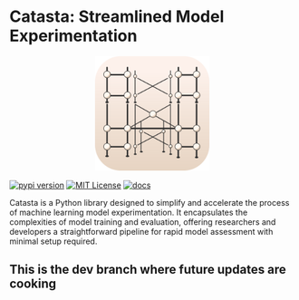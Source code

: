 # Catasta: Streamlined Model Experimentation

<p align="center">
    <img style="width: 40%" src="assets/catasta.svg">
</p>

[![pypi version](https://img.shields.io/pypi/v/catasta?logo=pypi)](https://pypi.org/project/catasta/)
[![MIT License](https://img.shields.io/badge/license-MIT-blue.svg?style=flat)](http://choosealicense.com/licenses/mit/)
[![docs](https://badgen.net/badge/readthedocs/documentation/blue)](https://catasta.readthedocs.io/en/latest/)

Catasta is a Python library designed to simplify and accelerate the process of machine learning model experimentation. It encapsulates the complexities of model training and evaluation, offering researchers and developers a straightforward pipeline for rapid model assessment with minimal setup required.

## This is the dev branch where future updates are cooking
